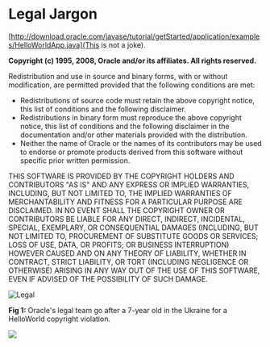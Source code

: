 # Legal Jargon

[http://download.oracle.com/javase/tutorial/getStarted/application/examples/HelloWorldApp.java](This is not a joke).

**Copyright (c) 1995, 2008, Oracle and/or its affiliates. All rights reserved.**

Redistribution and use in source and binary forms, with or without modification, are permitted provided that the following conditions are met:

* Redistributions of source code must retain the above copyright notice, this list of conditions and the following disclaimer.
* Redistributions in binary form must reproduce the above copyright notice, this list of conditions and the following disclaimer in the documentation and/or other materials provided with the distribution.
* Neither the name of Oracle or the names of its contributors may be used to endorse or promote products derived from this software without specific prior written permission.

THIS SOFTWARE IS PROVIDED BY THE COPYRIGHT HOLDERS AND CONTRIBUTORS "AS IS" AND ANY EXPRESS OR IMPLIED WARRANTIES, INCLUDING, BUT NOT LIMITED TO, THE IMPLIED WARRANTIES OF MERCHANTABILITY AND FITNESS FOR A PARTICULAR PURPOSE ARE DISCLAIMED.  IN NO EVENT SHALL THE COPYRIGHT OWNER OR CONTRIBUTORS BE LIABLE FOR ANY DIRECT, INDIRECT, INCIDENTAL, SPECIAL, EXEMPLARY, OR CONSEQUENTIAL DAMAGES (INCLUDING, BUT NOT LIMITED TO, PROCUREMENT OF SUBSTITUTE GOODS OR SERVICES; LOSS OF USE, DATA, OR PROFITS; OR BUSINESS INTERRUPTION) HOWEVER CAUSED AND ON ANY THEORY OF LIABILITY, WHETHER IN CONTRACT, STRICT LIABILITY, OR TORT (INCLUDING NEGLIGENCE OR OTHERWISE) ARISING IN ANY WAY OUT OF THE USE OF THIS SOFTWARE, EVEN IF ADVISED OF THE POSSIBILITY OF SUCH DAMAGE.

![Legal](http://i.imgur.com/aIFJm.jpg "Legal")

**Fig 1:** Oracle's legal team go after a 7-year old in the Ukraine for a HelloWorld copyright violation.


![](https://codebuild.us-west-2.amazonaws.com/badges?uuid=eyJlbmNyeXB0ZWREYXRhIjoiOU5WTDg3WkgzMlZHbjFQVUNPR0RWZkFOTDBTR2dKRDF6YUZTQ3Y5VzJrWmNFQzlLOFA3eUh5VzlheHB6c3NLb0RPcFh2SFFTeEM4ZzFsOUtORzc5WkMwPSIsIml2UGFyYW1ldGVyU3BlYyI6ImFFMGhnTE9zWFdZdGlvd2EiLCJtYXRlcmlhbFNldFNlcmlhbCI6MX0%3D&branch=master)
